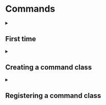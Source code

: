 # Commands
<details>
  <summary><h2>First time</h2></summary>

Do these steps the **first time** you add Caramel to your plugin.
- Add listeners pointing to Caramel.
In your main class, add the following to your file (assuming you haven't already made listeners for these):
```java
public boolean onCommand(CommandSender sender, Command command, String label, String[] args) {
    return Caramel.getInstance().onCommand(sender, command, label, args);
}
public List<String> onTabComplete(CommandSender sender, Command command, String alias, String[] args) {
    return Caramel.getInstance().onTabComplete(sender, command, alias, args);
}
```
<details>
  <summary>
    Code with IntelliJ Annotations
  </summary>

```java
@Override
public boolean onCommand(@NotNull CommandSender sender, @NotNull Command command, @NotNull String label, @NotNull String[] args) {
    return Caramel.getInstance().onCommand(sender, command, label, args);
}
@Override
public @Nullable List<String> onTabComplete(@NotNull CommandSender sender, @NotNull Command command, @NotNull String alias, @NotNull String[] args) {
    return Caramel.getInstance().onTabComplete(sender, command, alias, args);
}
```
  
</details>
</details>

<details>
  <summary><h2>Creating a command class</h2></summary>

    First, lets make a brand new class and have it implement a Caramel Command. For this tutorial, I'll be using the class name "MyCommand" and main file "MyPlugin".
    ```java
    public class MyCommand implements CaramelCommand {}
    ```
    
</details>

<details>
  <summary><h2>Registering a command class</h2></summary>
</details>

